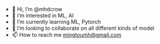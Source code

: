 - 👋 Hi, I’m @mhdcrow
- 👀 I’m interested in ML, AI
- 🌱 I’m currently learning ML, Pytorch
- 💞️ I’m looking to collaborate on all different kinds of model
- 📫 How to reach me mingtoumh@gmail.com


<!---
mhdcrow/mhdcrow is a ✨ special ✨ repository because its `README.md` (this file) appears on your GitHub profile.
You can click the Preview link to take a look at your changes.
--->
